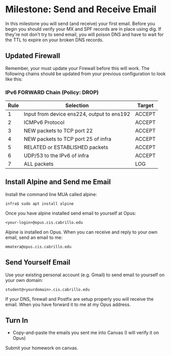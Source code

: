 # Milestone: Send and Receive Email 
 
In this milestone you will send (and receive) your first email. Before you begin you should verify your MX and SPF records are in place using dig. If they're not don't try to send email, you will poison DNS and have to wait for the TTL to expire on your broken DNS records.

## Updated Firewall 

Remember, your must update your Firewall before this will work. The following chains should be updated from your previous configuration to look like this: 

### IPv6 FORWARD Chain (Policy: DROP) 

| Rule | Selection | Target |  
| --- | --- | --- |
| 1 | Input from device ens224, output to ens192 | ACCEPT | 
| 2 | ICMPv6 Protocol | ACCEPT | 
| 3 | NEW packets to TCP port 22 | ACCEPT | 
| 4 | NEW packets to TCP port 25 of infra | ACCEPT | 
| 5 | RELATED or ESTABLISHED packets | ACCEPT | 
| 6 | UDP/53 to the IPv6 of infra | ACCEPT | 
| 7 | ALL packets | LOG | 

## Install Alpine and Send me Email 

Install the command line MUA called alpine:

```
infra$ sudo apt install alpine
```

Once you have alpine installed send email to yourself at Opus:

```
<your-login>@opus.cis.cabrillo.edu
```

Alpine is installed on Opus. When you can receive and reply to your own email, send an email to me:

```
mmatera@opus.cis.cabrillo.edu
```

## Send Yourself Email 

Use your existing personal account (e.g. Gmail) to send email to yourself on your own domain:

```
student@<yourdomain>.cis.cabrillo.edu
```

If your DNS, firewall and Postfix are setup properly you will receive the email. When you have forward it to me at my Opus address. 

## Turn In

  - Copy-and-paste the emails you sent me into Canvas (I will verify it on Opus)

Submit your homework on canvas.